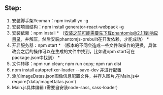 ## Step:
1. 安装脚手架Yeoman：npm install yo -g
2. 安装项目结构：npm install generator-react-webpack -g
3. 安装依赖：npm install * （安装之前可能需要先下载phantomjs@2.1.1到响应目录，并解压，然后安装phantomjs-prebuilt在开发依赖，才能成功） *
4. 开启服务器：npm start * （版本的不同会造成一些文件和操作的更换，具体改变之后的操作可以在生成的文件中找到，比如说npm start可在package.json中找到） *
5. 文件转移：npm run clean; npm run copy; npm run dist
6. npm install autoprefixer-loader --save-dev 并进行配置
7. 添加imageDatas.json图像信息配置文件，并存入图片,在Main.js中require('data/imageDatas.json')
8. Main.js具体编辑 (需要自安装node-sass, sass-loader)

